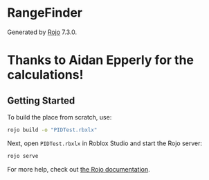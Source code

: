 # RangeFinder
Generated by [Rojo](https://github.com/rojo-rbx/rojo) 7.3.0.

# Thanks to Aidan Epperly for the calculations!

## Getting Started
To build the place from scratch, use:

```bash
rojo build -o "PIDTest.rbxlx"
```

Next, open `PIDTest.rbxlx` in Roblox Studio and start the Rojo server:

```bash
rojo serve
```

For more help, check out [the Rojo documentation](https://rojo.space/docs).
